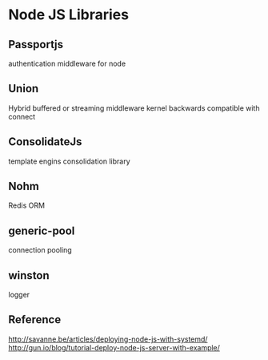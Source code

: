 Node JS Libraries
=================

Passportjs
----------
authentication middleware for node

Union
-----------------
Hybrid buffered or streaming middleware kernel backwards compatible
with connect  

ConsolidateJs
-------------
template engins consolidation library  

Nohm
----
Redis ORM  

generic-pool
------------
connection pooling  

winston
-------
logger  


Reference
---------
http://savanne.be/articles/deploying-node-js-with-systemd/  
http://gun.io/blog/tutorial-deploy-node-js-server-with-example/  
